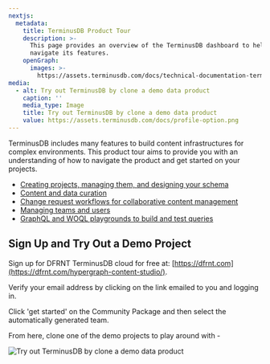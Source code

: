 ```yaml
---
nextjs:
  metadata:
    title: TerminusDB Product Tour
    description: >-
      This page provides an overview of the TerminusDB dashboard to help you
      navigate its features.
    openGraph:
      images: >-
        https://assets.terminusdb.com/docs/technical-documentation-terminuscms-og.png
media:
  - alt: Try out TerminusDB by clone a demo data product
    caption: ''
    media_type: Image
    title: Try out TerminusDB by clone a demo data product
    value: https://assets.terminusdb.com/docs/profile-option.png
---
```


TerminusDB includes many features to build content infrastructures for complex environments. This product tour aims to provide you with an understanding of how to navigate the product and get started on your projects.

*   [Creating projects, managing them, and designing your schema](/docs/projects-terminuscms-tour/)
*   [Content and data curation](/docs/content-curation-terminuscms-tour/)
*   [Change request workflows for collaborative content management](/docs/change-request-workflows-terminuscms-tour/)
*   [Managing teams and users](/docs/manage-teams-users-terminuscms-tour/)
*   [GraphQL and WOQL playgrounds to build and test queries](/docs/graphql-and-woql-query-terminuscms-tour/)

## Sign Up and Try Out a Demo Project

Sign up for DFRNT TerminusDB cloud for free at: [https://dfrnt.com](https://dfrnt.com/hypergraph-content-studio/).

Verify your email address by clicking on the link emailed to you and logging in.

Click 'get started' on the Community Package and then select the automatically generated team.

From here, clone one of the demo projects to play around with -

![Try out TerminusDB by clone a demo data product](https://assets.terminusdb.com/docs/profile-option.png)